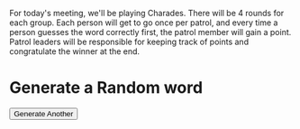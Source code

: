 For today's meeting, we'll be playing Charades. There will be 4 rounds for each group. Each person will get to go once per patrol, and every time a person guesses the word correctly first, the patrol member will gain a point. Patrol leaders will be responsible for keeping track of points and congratulate the winner at the end.
<h1>Generate a Random word</h1>
<body>
<div id="random-name"></div>
<button id="generate">Generate Another</button>
<script src="test.js"></script>
</body>
